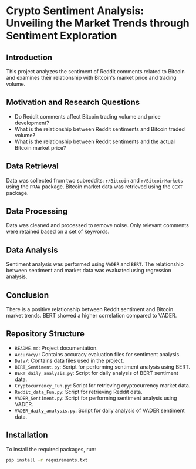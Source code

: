 # Crypto Sentiment Analysis: Unveiling the Market Trends through Sentiment Exploration

## Introduction
This project analyzes the sentiment of Reddit comments related to Bitcoin and examines their relationship with Bitcoin's market price and trading volume.

## Motivation and Research Questions
- Do Reddit comments affect Bitcoin trading volume and price development?
- What is the relationship between Reddit sentiments and Bitcoin traded volume?
- What is the relationship between Reddit sentiments and the actual Bitcoin market price?

## Data Retrieval
Data was collected from two subreddits: `r/Bitcoin` and `r/BitcoinMarkets` using the `PRAW` package. Bitcoin market data was retrieved using the `CCXT` package.

## Data Processing
Data was cleaned and processed to remove noise. Only relevant comments were retained based on a set of keywords.

## Data Analysis
Sentiment analysis was performed using `VADER` and `BERT`. The relationship between sentiment and market data was evaluated using regression analysis.

## Conclusion
There is a positive relationship between Reddit sentiment and Bitcoin market trends. BERT showed a higher correlation compared to VADER.

## Repository Structure
- `README.md`: Project documentation.
- `Accuracy/`: Contains accuracy evaluation files for sentiment analysis.
- `Data/`: Contains data files used in the project.
- `BERT_Sentiment.py`: Script for performing sentiment analysis using BERT.
- `BERT_daily_analysis.py`: Script for daily analysis of BERT sentiment data.
- `Cryptocurrency_Fun.py`: Script for retrieving cryptocurrency market data.
- `Reddit_data_Fun.py`: Script for retrieving Reddit data.
- `VADER_Sentiment.py`: Script for performing sentiment analysis using VADER.
- `VADER_daily_analysis.py`: Script for daily analysis of VADER sentiment data.

## Installation
To install the required packages, run:
```sh
pip install -r requirements.txt
